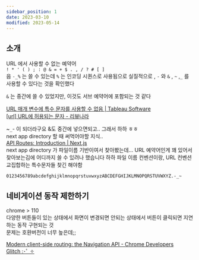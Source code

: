 ```yaml
---
sidebar_position: 1
date: 2023-03-10
modified: 2023-05-14
---
```


## 소개

URL 에서 사용할 수 없는 예약어  
`! * ' ( ) ; : @ & = + $ . , / ? # [ ]`  
음 `-_%` 는 쓸 수 있는데 `%` 는 인코딩 시퀀스로 사용됨으로 실질적으로 , `-` 와 `&` , `~` ,`_` 를 사용할 수 있다는 것을 확인했다

`&` 는 중간에 쓸 수 있었지만, 이것도 서브 예약어에 포함되는 것 같다

[URL 매개 변수에 특수 문자를 사용할 수 없음 | Tableau Software](https://kb.tableau.com/articles/issue/special-characters-in-url-parameters?lang=ko-kr)  
[[url] URL에 허용되는 문자 - 리뷰나라](http://daplus.net/url-url%EC%97%90-%ED%97%88%EC%9A%A9%EB%90%98%EB%8A%94-%EB%AC%B8%EC%9E%90/)

~`_`- 이 되더라구요 &도 중간에 넣으면되고.. 그래서 하하 ㅎㅎ  
next app directory 할 때 써먹어야할 지식..  
[API Routes: Introduction | Next.js](https://nextjs.org/docs/api-routes/introduction)  
next app directory 가 파일이름 기반이여서 찾아봤는데... URL 예약어인게 꽤 있어서 찾아보는김에 어디까지 쓸 수 있려나 했습니다 하하 파일 이름 컨벤션이랑, URL 컨벤션 교집합하는 특수문자들 찾긴 해야함

```
0123456789abcdefghijklmnopqrstuvwxyzABCDEFGHIJKLMNOPQRSTUVWXYZ.-_~
```

## 네비게이션 동작 제한하기

chrome > 110  
다양한 버튼들이 있는 상태에서 화면이 변경되면 안되는 상태에서 버튼이 클릭되면 지연하는 동작 구현되는 것  
문제는 호환버전이 너무 높은데;;

[Modern client-side routing: the Navigation API - Chrome Developers](https://developer.chrome.com/docs/web-platform/navigation-api/)  
[Glitch :･ﾟ ✧](https://glitch.com/edit/#!/gigantic-honored-octagon?path=index.html%3A92%3A13)
